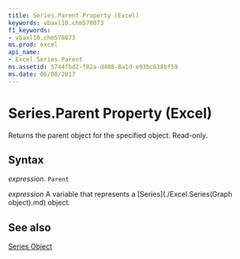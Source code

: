 ```yaml
---
title: Series.Parent Property (Excel)
keywords: vbaxl10.chm578073
f1_keywords:
- vbaxl10.chm578073
ms.prod: excel
api_name:
- Excel.Series.Parent
ms.assetid: 5744fbd2-f82a-d488-8a1d-e93bc618bf59
ms.date: 06/08/2017
---
```



# Series.Parent Property (Excel)

Returns the parent object for the specified object. Read-only.


## Syntax

 _expression_. `Parent`

 _expression_ A variable that represents a [Series](./Excel.Series(Graph object).md) object.


## See also


[Series Object](Excel.Series(objec).md)

